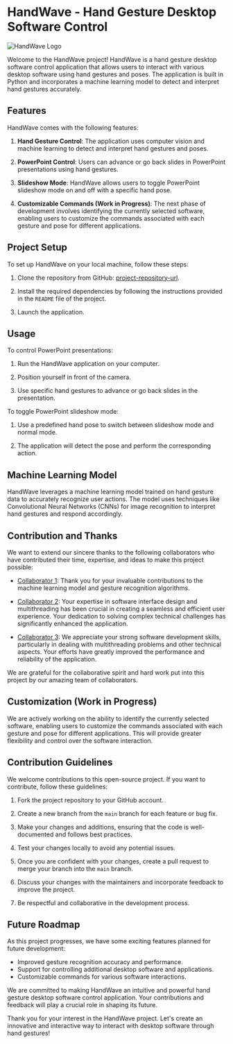 # HandWave - Hand Gesture Desktop Software Control

![HandWave Logo](handwave-logo.png)

Welcome to the HandWave project! HandWave is a hand gesture desktop software control application that allows users to interact with various desktop software using hand gestures and poses. The application is built in Python and incorporates a machine learning model to detect and interpret hand gestures accurately.

## Features

HandWave comes with the following features:

1. **Hand Gesture Control**: The application uses computer vision and machine learning to detect and interpret hand gestures and poses.

2. **PowerPoint Control**: Users can advance or go back slides in PowerPoint presentations using hand gestures.

3. **Slideshow Mode**: HandWave allows users to toggle PowerPoint slideshow mode on and off with a specific hand pose.

4. **Customizable Commands (Work in Progress)**: The next phase of development involves identifying the currently selected software, enabling users to customize the commands associated with each gesture and pose for different applications.

## Project Setup

To set up HandWave on your local machine, follow these steps:

1. Clone the repository from GitHub: [project-repository-url](https://github.com/octorose/desktopappgtech).

2. Install the required dependencies by following the instructions provided in the `README` file of the project.

3. Launch the application.

## Usage

To control PowerPoint presentations:

1. Run the HandWave application on your computer.

2. Position yourself in front of the camera.

3. Use specific hand gestures to advance or go back slides in the presentation.

To toggle PowerPoint slideshow mode:

1. Use a predefined hand pose to switch between slideshow mode and normal mode.

2. The application will detect the pose and perform the corresponding action.

## Machine Learning Model

HandWave leverages a machine learning model trained on hand gesture data to accurately recognize user actions. The model uses techniques like Convolutional Neural Networks (CNNs) for image recognition to interpret hand gestures and respond accordingly.

## Contribution and Thanks

We want to extend our sincere thanks to the following collaborators who have contributed their time, expertise, and ideas to make this project possible:

- [Collaborator 1](https://github.com/oussama95boussaid): Thank you for your invaluable contributions to the machine learning model and gesture recognition algorithms.

- [Collaborator 2](https://github.com/octorose): Your expertise in software interface design and multithreading has been crucial in creating a seamless and efficient user experience. Your dedication to solving complex technical challenges has significantly enhanced the application.

- [Collaborator 3](https://github.com/KaramBelmoujoud): We appreciate your strong software development skills, particularly in dealing with multithreading problems and other technical aspects. Your efforts have greatly improved the performance and reliability of the application.

We are grateful for the collaborative spirit and hard work put into this project by our amazing team of collaborators.



## Customization (Work in Progress)

We are actively working on the ability to identify the currently selected software, enabling users to customize the commands associated with each gesture and pose for different applications. This will provide greater flexibility and control over the software interaction.

## Contribution Guidelines

We welcome contributions to this open-source project. If you want to contribute, follow these guidelines:

1. Fork the project repository to your GitHub account.

2. Create a new branch from the `main` branch for each feature or bug fix.

3. Make your changes and additions, ensuring that the code is well-documented and follows best practices.

4. Test your changes locally to avoid any potential issues.

5. Once you are confident with your changes, create a pull request to merge your branch into the `main` branch.

6. Discuss your changes with the maintainers and incorporate feedback to improve the project.

7. Be respectful and collaborative in the development process.

## Future Roadmap

As this project progresses, we have some exciting features planned for future development:

- Improved gesture recognition accuracy and performance.
- Support for controlling additional desktop software and applications.
- Customizable commands for various software interactions.

We are committed to making HandWave an intuitive and powerful hand gesture desktop software control application. Your contributions and feedback will play a crucial role in shaping its future.

Thank you for your interest in the HandWave project. Let's create an innovative and interactive way to interact with desktop software through hand gestures!
